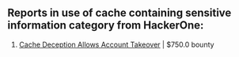 ## Reports in use of cache containing sensitive information category from HackerOne:

1. [Cache Deception Allows Account Takeover](https://hackerone.com/reports/1698316) | $750.0 bounty

